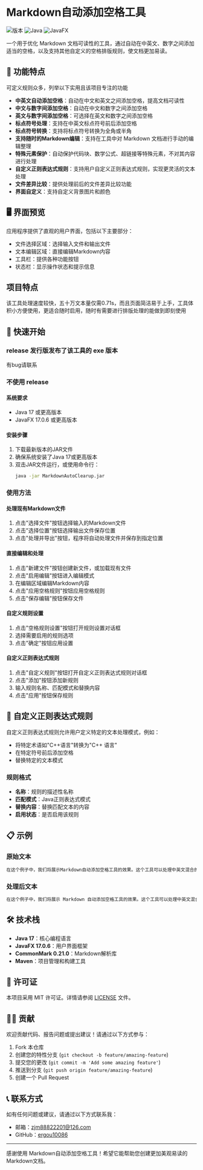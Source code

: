# Markdown自动添加空格工具

![版本](https://img.shields.io/badge/版本-1.0-blue)
![Java](https://img.shields.io/badge/Java-17-orange)
![JavaFX](https://img.shields.io/badge/JavaFX-17.0.6-green)

一个用于优化 Markdown 文档可读性的工具，通过自动在中英文、数字之间添加适当的空格，以及支持其他自定义的空格排版规则，使文档更加易读。

## 📝 功能特点

可定义规则众多，列举以下实用且该项目专注的功能

- **中英文自动添加空格**：自动在中文和英文之间添加空格，提高文档可读性
- **中文与数字间添加空格**：自动在中文和数字之间添加空格
- **英文与数字间添加空格**：可选择在英文和数字之间添加空格
- **标点符号处理**：支持在中英文标点符号前后添加空格
- **标点符号转换**：支持将标点符号转换为全角或半角
- **支持随时的Markdown编辑**：支持在工具中对 Markdown 文档进行手动的编辑整理
- **特殊元素保护**：自动保护代码块、数学公式、超链接等特殊元素，不对其内容进行处理
- **自定义正则表达式规则**：支持用户自定义正则表达式规则，实现更灵活的文本处理
- **文件差异比较**：提供处理前后的文件差异比较功能
- **界面自定义**：支持自定义背景图片和颜色

## 🖥️ 界面预览

应用程序提供了直观的用户界面，包括以下主要部分：

- 文件选择区域：选择输入文件和输出文件
- 文本编辑区域：直接编辑Markdown内容
- 工具栏：提供各种功能按钮
- 状态栏：显示操作状态和提示信息

## 项目特点

该工具处理速度较快，五十万文本量仅需0.71s，而且页面简洁易于上手，工具体积小方便使用，更适合随时启用，随时有需要进行排版处理的能做到即刻使用

## 🚀 快速开始

### release 发行版发布了该工具的 exe 版本

有bug请联系

### 不使用 release

#### 系统要求

- Java 17 或更高版本
- JavaFX 17.0.6 或更高版本

#### 安装步骤

1. 下载最新版本的JAR文件
2. 确保系统安装了Java 17或更高版本
3. 双击JAR文件运行，或使用命令行：
   ```bash
   java -jar MarkdownAutoClearup.jar
   ```

### 使用方法

#### 处理现有Markdown文件

1. 点击"选择文件"按钮选择输入的Markdown文件
2. 点击"选择位置"按钮选择输出文件保存位置
3. 点击"处理并导出"按钮，程序将自动处理文件并保存到指定位置

#### 直接编辑和处理

1. 点击"新建文件"按钮创建新文件，或加载现有文件
2. 点击"启用编辑"按钮进入编辑模式
3. 在编辑区域编辑Markdown内容
4. 点击"应用空格规则"按钮应用空格规则
5. 点击"保存编辑"按钮保存文件

#### 自定义规则设置

1. 点击"空格规则设置"按钮打开规则设置对话框
2. 选择需要启用的规则选项
3. 点击"确定"按钮应用设置

#### 自定义正则表达式规则

1. 点击"自定义规则"按钮打开自定义正则表达式规则对话框
2. 点击"添加"按钮添加新规则
3. 输入规则名称、匹配模式和替换内容
4. 点击"应用"按钮保存规则

## 🔧 自定义正则表达式规则

自定义正则表达式规则允许用户定义特定的文本处理模式，例如：

- 将特定术语如"C++语言"转换为"C++ 语言"
- 在特定符号前后添加空格
- 替换特定的文本模式

### 规则格式

- **名称**：规则的描述性名称
- **匹配模式**：Java正则表达式模式
- **替换内容**：替换匹配文本的内容
- **启用状态**：是否启用该规则

## 📋 示例

### 原始文本

```markdown
在这个例子中，我们将展示Markdown自动添加空格工具的效果。这个工具可以处理中英文混合的文本，例如Java编程、Python开发等。它还能处理中文和数字之间的空格，如2023年、第1章等。
```

### 处理后文本

```markdown
在这个例子中，我们将展示 Markdown 自动添加空格工具的效果。这个工具可以处理中英文混合的文本，例如 Java 编程、Python 开发等。它还能处理中文和数字之间的空格，如 2023 年、第 1 章等。
```

## 🛠️ 技术栈

- **Java 17**：核心编程语言
- **JavaFX 17.0.6**：用户界面框架
- **CommonMark 0.21.0**：Markdown解析库
- **Maven**：项目管理和构建工具

## 📄 许可证

本项目采用 MIT 许可证。详情请参阅 [LICENSE](LICENSE) 文件。

## 👨‍💻 贡献

欢迎贡献代码、报告问题或提出建议！请通过以下方式参与：

1. Fork 本仓库
2. 创建您的特性分支 (`git checkout -b feature/amazing-feature`)
3. 提交您的更改 (`git commit -m 'Add some amazing feature'`)
4. 推送到分支 (`git push origin feature/amazing-feature`)
5. 创建一个 Pull Request

## 📞 联系方式

如有任何问题或建议，请通过以下方式联系我：

- 邮箱：zjm88822201@126.com
- GitHub：[ergou10086](https://github.com/ergou10086/ErgouTreeMarkdownClearup)

---

感谢使用 Markdown自动添加空格工具！希望它能帮助您创建更加美观易读的Markdown文档。
